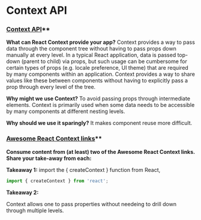 # Context API

### [Context API](https://reactjs.org/docs/context.html)**

**What can React Context provide your app?**
Context provides a way to pass data through the component tree without having to pass props down manually at every level. In a typical React application, data is passed top-down (parent to child) via props, but such usage can be cumbersome for certain types of props (e.g. locale preference, UI theme) that are required by many components within an application. Context provides a way to share values like these between components without having to explicitly pass a prop through every level of the tree.

**Why might we use Context?**
To avoid passing props through intermediate elements. Context is primarily used when some data needs to be accessible by many components at different nesting levels.

**Why should we use it sparingly?**
It makes component reuse more difficult.

### [Awesome React Context links](https://github.com/diegohaz/awesome-react-context)**

**Consume content from (at least) two of the Awesome React Context links. Share your take-away from each:**

**Takeaway 1:**
import the { createContext } function from React,
```javascript
import { createContext } from 'react';
```

**Takeaway 2:**

Context allows one to pass properties without needeing to drill down through multiple levels. 

